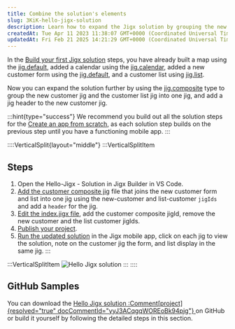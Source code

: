 ```yaml
---
title: Combine the solution's elements
slug: 3KiK-hello-jigx-solution
description: Learn how to expand the Jigx solution by grouping the new customer form and customer list using jig.composite type. Add a Jig header to the new customer Jig and style the solution by adding Stories above the widgets in the HomeHub. Follow the step-by-step
createdAt: Tue Apr 11 2023 11:38:07 GMT+0000 (Coordinated Universal Time)
updatedAt: Fri Feb 21 2025 14:21:29 GMT+0000 (Coordinated Universal Time)
---
```


In the [Build your first Jigx solution]() steps, you have already built a map using the [jig.default](), added a calendar using the [jig.calendar](), added a new customer form using the [jig.default](), and a customer list using [jig.list]().

Now you can expand the solution further by using the [jig.composite]() type to group the new customer  jig and the customer list jig into one jig, and add a jig header to the new customer jig.

:::hint{type="success"}
We recommend you build out all the solution steps for the [Create an app from scratch](docId:8SeLgEopqiL70vPoV72WY), as each solution step builds on the previous step until you have a functioning mobile app.
:::

::::VerticalSplit{layout="middle"}
:::VerticalSplitItem
## Steps

1. Open the Hello-Jigx - Solution in Jigx Builder in VS Code.
2. [Add the customer composite jig](<./Combine the solution_s elements/Add the customer composite jig.md>) file that joins the new customer form and list into one jig using the new-customer and list-customer `jigIds` and add a `header` for the jig.
3. [Edit the index.jigx file](<./Combine the solution_s elements/Edit the index_jigx file.md>), add the customer composite jigId, remove the new customer and the list customer jigIds.
4. [Publish your project](<./Create the Calendar/Publish your project.md>).
5. [Run the updated solution](<./Create the Calendar/Run the updated solution.md>) in the Jigx mobile app, click on each jig to view the solution, note on the customer jig the form, and list display in the same jig.
:::

:::VerticalSplitItem
![Hello Jigx solution](https://archbee-image-uploads.s3.amazonaws.com/x7vdIDH6-ScTprfmi2XXX/U6UJjBwLz27s_ddvuFwZo_hellojigxsolution.PNG "Hello Jigx solution")
:::
::::

## GitHub Samples

You can download the <a href="https://github.com/jigx-com/jigx-samples/tree/main/quickstart/hello-jigx-solution" target="_blank">Hello Jigx solution :Comment[project]{resolved="true" docCommentId="yyJ3ACqgqWOREoBk94pjg"} </a>on GitHub or build it yourself by following the detailed steps in this section.

